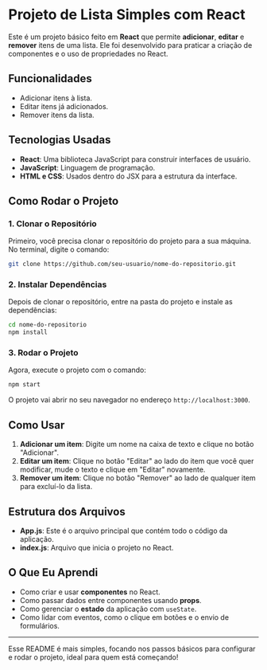 

# Projeto de Lista Simples com React

Este é um projeto básico feito em **React** que permite **adicionar**, **editar** e **remover** itens de uma lista. Ele foi desenvolvido para praticar a criação de componentes e o uso de propriedades no React.

## Funcionalidades

- Adicionar itens à lista.
- Editar itens já adicionados.
- Remover itens da lista.

## Tecnologias Usadas

- **React**: Uma biblioteca JavaScript para construir interfaces de usuário.
- **JavaScript**: Linguagem de programação.
- **HTML e CSS**: Usados dentro do JSX para a estrutura da interface.

## Como Rodar o Projeto

### 1. Clonar o Repositório

Primeiro, você precisa clonar o repositório do projeto para a sua máquina. No terminal, digite o comando:

```bash
git clone https://github.com/seu-usuario/nome-do-repositorio.git
```

### 2. Instalar Dependências

Depois de clonar o repositório, entre na pasta do projeto e instale as dependências:

```bash
cd nome-do-repositorio
npm install
```

### 3. Rodar o Projeto

Agora, execute o projeto com o comando:

```bash
npm start
```

O projeto vai abrir no seu navegador no endereço `http://localhost:3000`.

## Como Usar

1. **Adicionar um item**: Digite um nome na caixa de texto e clique no botão "Adicionar".
2. **Editar um item**: Clique no botão "Editar" ao lado do item que você quer modificar, mude o texto e clique em "Editar" novamente.
3. **Remover um item**: Clique no botão "Remover" ao lado de qualquer item para excluí-lo da lista.

## Estrutura dos Arquivos

- **App.js**: Este é o arquivo principal que contém todo o código da aplicação.
- **index.js**: Arquivo que inicia o projeto no React.

## O Que Eu Aprendi

- Como criar e usar **componentes** no React.
- Como passar dados entre componentes usando **props**.
- Como gerenciar o **estado** da aplicação com `useState`.
- Como lidar com eventos, como o clique em botões e o envio de formulários.

---

Esse README é mais simples, focando nos passos básicos para configurar e rodar o projeto, ideal para quem está começando!
